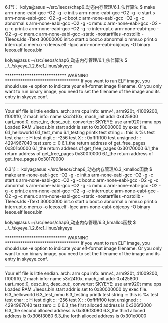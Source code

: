 6.1节：
kolya@asus ~/src/leeos/chap6_动态内存管理/6.1_伙伴算法 $ make
arm-none-eabi-gcc -O2 -g -c init.s
arm-none-eabi-gcc -O2 -g -c start.s
arm-none-eabi-gcc -O2 -g -c boot.c
arm-none-eabi-gcc -O2 -g -c abnormal.s
arm-none-eabi-gcc -O2 -g -c mmu.c
arm-none-eabi-gcc -O2 -g -c print.c
arm-none-eabi-gcc -O2 -g -c interrupt.c
arm-none-eabi-gcc -O2 -g -c mem.c
arm-none-eabi-gcc -static -nostartfiles -nostdlib -Tleeos.lds -Ttext 30000000  init.o start.o boot.o abnormal.o mmu.o print.o interrupt.o mem.o -o leeos.elf -lgcc
arm-none-eabi-objcopy -O binary leeos.elf leeos.bin


kolya@asus ~/src/leeos/chap6_动态内存管理/6.1_伙伴算法 $ ../../skyeye_1.2.6rc1_linux/skyeye

**************************** WARNING **********************************
If you want to run ELF image, you should use -e option to indicate
your elf-format image filename. Or you only want to run binary image,
you need to set the filename of the image and its entry in skyeye.conf.
***********************************************************************

Your elf file is little endian.
arch: arm
cpu info: armv4, arm920t, 41009200, ff00fff0, 2 
mach info: name s3c2410x, mach_init addr 0x425800
uart_mod:0, desc_in:, desc_out:, converter:
SKYEYE: use arm920t mmu ops
Loaded RAM   ./leeos.bin
start addr is set to 0x30000000 by exec file.
6.1_helloworld
6.1_test_mmu
6.1_testing printk
test string :::	this is %s test
test char ::: H
test digit ::: -256
test X ::: 0xffffff00
test unsigned ::: 4294967040
test zero ::: 0
6.1_the return address of get_free_pages 0x301b0000
6.1_the return address of get_free_pages 0x30170000
6.1_the return address of get_free_pages 0x300f0000
6.1_the return address of get_free_pages 0x30170000



6.3节：
kolya@asus ~/src/leeos/chap6_动态内存管理/6.3_kmalloc函数 $ make
arm-none-eabi-gcc -O2 -g -c init.s
arm-none-eabi-gcc -O2 -g -c start.s
arm-none-eabi-gcc -O2 -g -c boot.c
arm-none-eabi-gcc -O2 -g -c abnormal.s
arm-none-eabi-gcc -O2 -g -c mmu.c
arm-none-eabi-gcc -O2 -g -c print.c
arm-none-eabi-gcc -O2 -g -c interrupt.c
arm-none-eabi-gcc -O2 -g -c mem.c
arm-none-eabi-gcc -static -nostartfiles -nostdlib -Tleeos.lds -Ttext 30000000  init.o start.o boot.o abnormal.o mmu.o print.o interrupt.o mem.o -o leeos.elf -lgcc
arm-none-eabi-objcopy -O binary leeos.elf leeos.bin


kolya@asus ~/src/leeos/chap6_动态内存管理/6.3_kmalloc函数 $ ../../skyeye_1.2.6rc1_linux/skyeye

**************************** WARNING **********************************
If you want to run ELF image, you should use -e option to indicate
your elf-format image filename. Or you only want to run binary image,
you need to set the filename of the image and its entry in skyeye.conf.
***********************************************************************

Your elf file is little endian.
arch: arm
cpu info: armv4, arm920t, 41009200, ff00fff0, 2 
mach info: name s3c2410x, mach_init addr 0x425800
uart_mod:0, desc_in:, desc_out:, converter:
SKYEYE: use arm920t mmu ops
Loaded RAM   ./leeos.bin
start addr is set to 0x30000000 by exec file.
6.3_helloworld
6.3_test_mmu
6.3_testing printk
test string :::	this is %s test
test char ::: H
test digit ::: -256
test X ::: 0xffffff00
test unsigned ::: 4294967040
test zero ::: 0
6.3_the first alloced address is 0x306f3000
6.3_the second alloced address is 0x306f3080
6.3_the third alloced address is 0x306f3080
6.3_the forth alloced address is 0x301e0000

